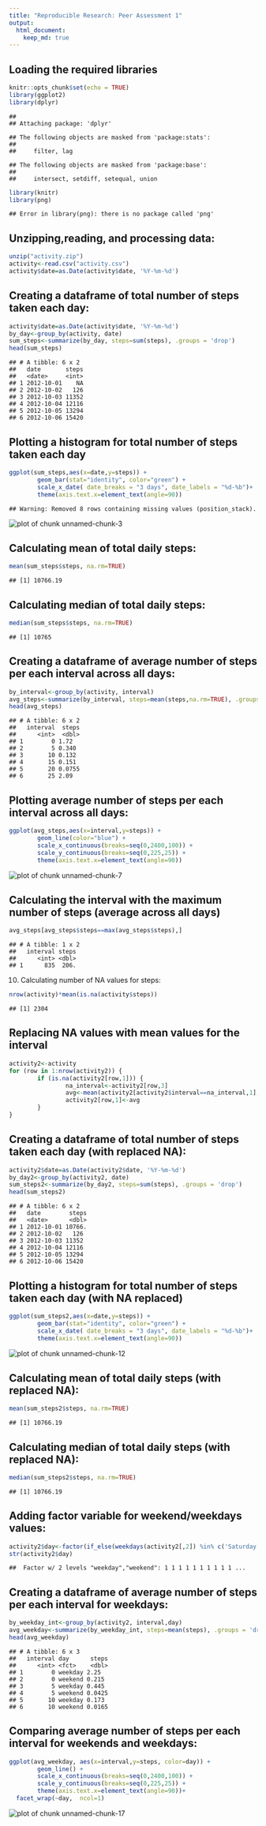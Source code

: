 ```yaml
---
title: "Reproducible Research: Peer Assessment 1"
output: 
  html_document:
    keep_md: true
---
```




##  Loading the required libraries



```r
knitr::opts_chunk$set(echo = TRUE)
library(ggplot2)
library(dplyr)
```

```
## 
## Attaching package: 'dplyr'
```

```
## The following objects are masked from 'package:stats':
## 
##     filter, lag
```

```
## The following objects are masked from 'package:base':
## 
##     intersect, setdiff, setequal, union
```

```r
library(knitr)
library(png)
```

```
## Error in library(png): there is no package called 'png'
```

##  Unzipping,reading, and processing data:


```r
unzip("activity.zip")
activity<-read.csv("activity.csv")
activity$date=as.Date(activity$date, '%Y-%m-%d')
```



## Creating a dataframe of total number of steps taken each day:



```r
activity$date=as.Date(activity$date, '%Y-%m-%d')
by_day<-group_by(activity, date)
sum_steps<-summarize(by_day, steps=sum(steps), .groups = 'drop')
head(sum_steps)
```

```
## # A tibble: 6 x 2
##   date       steps
##   <date>     <int>
## 1 2012-10-01    NA
## 2 2012-10-02   126
## 3 2012-10-03 11352
## 4 2012-10-04 12116
## 5 2012-10-05 13294
## 6 2012-10-06 15420
```
## Plotting a histogram for total number of steps taken each day



```r
ggplot(sum_steps,aes(x=date,y=steps)) +
        geom_bar(stat="identity", color="green") +
        scale_x_date( date_breaks = "3 days", date_labels = "%d-%b")+
        theme(axis.text.x=element_text(angle=90))
```

```
## Warning: Removed 8 rows containing missing values (position_stack).
```

![plot of chunk unnamed-chunk-3](figure/unnamed-chunk-3-1.png)

## Calculating mean of total daily steps:


```r
mean(sum_steps$steps, na.rm=TRUE)
```

```
## [1] 10766.19
```

## Calculating median of total daily steps:


```r
median(sum_steps$steps, na.rm=TRUE)
```

```
## [1] 10765
```

## Creating a dataframe of average number of steps per each interval across all days:



```r
by_interval<-group_by(activity, interval)
avg_steps<-summarize(by_interval, steps=mean(steps,na.rm=TRUE), .groups = 'drop')
head(avg_steps)
```

```
## # A tibble: 6 x 2
##   interval  steps
##      <int>  <dbl>
## 1        0 1.72  
## 2        5 0.340 
## 3       10 0.132 
## 4       15 0.151 
## 5       20 0.0755
## 6       25 2.09
```

## Plotting average number of steps per each interval across all days:


```r
ggplot(avg_steps,aes(x=interval,y=steps)) +
        geom_line(color="blue") + 
        scale_x_continuous(breaks=seq(0,2400,100)) +
        scale_y_continuous(breaks=seq(0,225,25)) +
        theme(axis.text.x=element_text(angle=90))
```

![plot of chunk unnamed-chunk-7](figure/unnamed-chunk-7-1.png)


## Calculating the interval with the maximum number of steps (average across all days)



```r
avg_steps[avg_steps$steps==max(avg_steps$steps),]
```

```
## # A tibble: 1 x 2
##   interval steps
##      <int> <dbl>
## 1      835  206.
```
10.  Calculating number of NA values for steps:

```r
nrow(activity)*mean(is.na(activity$steps))
```

```
## [1] 2304
```

## Replacing NA values with mean values for the interval 



```r
activity2<-activity
for (row in 1:nrow(activity2)) {
        if (is.na(activity2[row,1])) {
                na_interval<-activity2[row,3]
                avg<-mean(activity2[activity2$interval==na_interval,1], na.rm=TRUE)
                activity2[row,1]<-avg
        }
}
```



## Creating a dataframe of total number of steps taken each day (with replaced NA):



```r
activity2$date=as.Date(activity2$date, '%Y-%m-%d')
by_day2<-group_by(activity2, date)
sum_steps2<-summarize(by_day2, steps=sum(steps), .groups = 'drop')
head(sum_steps2)
```

```
## # A tibble: 6 x 2
##   date        steps
##   <date>      <dbl>
## 1 2012-10-01 10766.
## 2 2012-10-02   126 
## 3 2012-10-03 11352 
## 4 2012-10-04 12116 
## 5 2012-10-05 13294 
## 6 2012-10-06 15420
```
## Plotting a histogram for total number of steps taken each day (with NA replaced)



```r
ggplot(sum_steps2,aes(x=date,y=steps)) +
        geom_bar(stat="identity", color="green") +
        scale_x_date( date_breaks = "3 days", date_labels = "%d-%b")+
        theme(axis.text.x=element_text(angle=90))
```

![plot of chunk unnamed-chunk-12](figure/unnamed-chunk-12-1.png)

## Calculating mean of total daily steps (with replaced NA):


```r
mean(sum_steps2$steps, na.rm=TRUE)
```

```
## [1] 10766.19
```

## Calculating median of total daily steps (with replaced NA):


```r
median(sum_steps2$steps, na.rm=TRUE)
```

```
## [1] 10766.19
```

## Adding factor variable for weekend/weekdays values:


```r
activity2$day<-factor(if_else(weekdays(activity2[,2]) %in% c('Saturday','Sunday'),'weekend', 'weekday'))
str(activity2$day)
```

```
##  Factor w/ 2 levels "weekday","weekend": 1 1 1 1 1 1 1 1 1 1 ...
```

## Creating a dataframe of average number of steps per each interval for weekdays:


```r
by_weekday_int<-group_by(activity2, interval,day)
avg_weekday<-summarize(by_weekday_int, steps=mean(steps), .groups = 'drop')
head(avg_weekday)
```

```
## # A tibble: 6 x 3
##   interval day      steps
##      <int> <fct>    <dbl>
## 1        0 weekday 2.25  
## 2        0 weekend 0.215 
## 3        5 weekday 0.445 
## 4        5 weekend 0.0425
## 5       10 weekday 0.173 
## 6       10 weekend 0.0165
```

## Comparing average number of steps per each interval for weekends and weekdays:



```r
ggplot(avg_weekday, aes(x=interval,y=steps, color=day)) +
        geom_line() + 
        scale_x_continuous(breaks=seq(0,2400,100)) +
        scale_y_continuous(breaks=seq(0,225,25)) +
        theme(axis.text.x=element_text(angle=90))+
  facet_wrap(~day,  ncol=1)
```

![plot of chunk unnamed-chunk-17](figure/unnamed-chunk-17-1.png)

